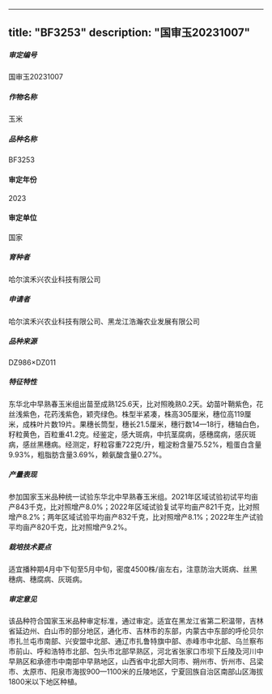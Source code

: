 
---
title: "BF3253"
description: "国审玉20231007"
---
##### 审定编号 
国审玉20231007

##### 作物名称
玉米

##### 品种名称
BF3253

#### 审定年份
2023	

#### 审定单位
国家

##### 育种者
哈尔滨禾兴农业科技有限公司

##### 申请者
哈尔滨禾兴农业科技有限公司、黑龙江浩瀚农业发展有限公司

##### 品种来源
DZ986×DZ011

##### 特征特性
东华北中早熟春玉米组出苗至成熟125.6天，比对照晚熟0.2天。幼苗叶鞘紫色，花丝浅紫色，花药浅紫色，颖壳绿色。株型半紧凑，株高305厘米，穗位高119厘米，成株叶片数19片。果穗长筒型，穗长21.5厘米，穗行数14—18行，穗轴白色，籽粒黄色，百粒重41.2克。经鉴定，感大斑病，中抗茎腐病，感穗腐病，感灰斑病，感丝黑穗病。经测定，籽粒容重722克/升，粗淀粉含量75.52%，粗蛋白含量9.93%，粗脂肪含量3.69%，赖氨酸含量0.27%。

##### 产量表现
参加国家玉米品种统一试验东华北中早熟春玉米组。2021年区域试验初试平均亩产843千克，比对照增产8.0%；2022年区域试验复试平均亩产821千克，比对照增产8.2%；两年区域试验平均亩产832千克，比对照增产8.1%；2022年生产试验平均亩产820千克，比对照增产9.2%。

##### 栽培技术要点
适宜播种期4月中下旬至5月中旬，密度4500株/亩左右，注意防治大斑病、丝黑穗病、穗腐病、灰斑病。

##### 审定意见
该品种符合国家玉米品种审定标准，通过审定。适宜在黑龙江省第二积温带，吉林省延边州、白山市的部分地区，通化市、吉林市的东部，内蒙古中东部的呼伦贝尔市扎兰屯市南部、兴安盟中北部、通辽市扎鲁特旗中部、赤峰市中北部、乌兰察布市前山、呼和浩特市北部、包头市北部早熟区，河北省张家口市坝下丘陵及河川中早熟区和承德市中南部中早熟地区，山西省中北部大同市、朔州市、忻州市、吕梁市、太原市、阳泉市海拔900—1100米的丘陵地区，宁夏回族自治区南部山区海拔1800米以下地区种植。


